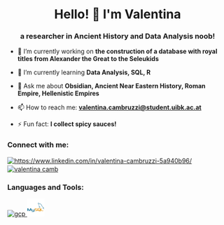 <h1 align="center">Hello! 👋 I'm Valentina</h1>
<h3 align="center">a researcher in Ancient History and Data Analysis noob!</h3>

- 🔭 I’m currently working on **the construction of a database with royal titles from Alexander the Great to the Seleukids**

- 🌱 I’m currently learning **Data Analysis, SQL, R**

- 💬 Ask me about **Obsidian, Ancient Near Eastern History, Roman Empire, Hellenistic Empires**

- 📫 How to reach me: **valentina.cambruzzi@student.uibk.ac.at**

- ⚡ Fun fact: **I collect spicy sauces!**

<h3 align="left">Connect with me:</h3>
<p align="left">
<a href="https://linkedin.com/in/https://www.linkedin.com/in/valentina-cambruzzi-5a940b96/" target="blank"><img align="center" src="https://raw.githubusercontent.com/rahuldkjain/github-profile-readme-generator/master/src/images/icons/Social/linked-in-alt.svg" alt="https://www.linkedin.com/in/valentina-cambruzzi-5a940b96/" height="30" width="40" /></a>
<a href="https://kaggle.com/valentina camb" target="blank"><img align="center" src="https://raw.githubusercontent.com/rahuldkjain/github-profile-readme-generator/master/src/images/icons/Social/kaggle.svg" alt="valentina camb" height="30" width="40" /></a>
</p>

<h3 align="left">Languages and Tools:</h3>
<p align="left"> <a href="https://cloud.google.com" target="_blank" rel="noreferrer"> <img src="https://www.vectorlogo.zone/logos/google_cloud/google_cloud-icon.svg" alt="gcp" width="40" height="40"/> </a> <a href="https://www.mysql.com/" target="_blank" rel="noreferrer"> <img src="https://raw.githubusercontent.com/devicons/devicon/master/icons/mysql/mysql-original-wordmark.svg" alt="mysql" width="40" height="40"/> </a> </p>

